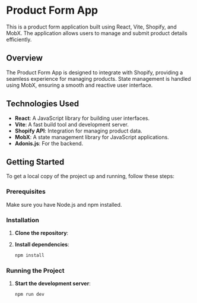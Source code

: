 # Product Form App

This is a product form application built using React, Vite, Shopify, and MobX. The application allows users to manage and submit product details efficiently.

## Overview

The Product Form App is designed to integrate with Shopify, providing a seamless experience for managing products. State management is handled using MobX, ensuring a smooth and reactive user interface.

## Technologies Used

- **React**: A JavaScript library for building user interfaces.
- **Vite**: A fast build tool and development server.
- **Shopify API**: Integration for managing product data.
- **MobX**: A state management library for JavaScript applications.
- **Adonis.js**: For the backend.

## Getting Started

To get a local copy of the project up and running, follow these steps:

### Prerequisites

Make sure you have Node.js and npm installed.

### Installation

1. **Clone the repository**:

2. **Install dependencies**:

   ```bash
   npm install
   ```

### Running the Project

1. **Start the development server**:

   ```bash
   npm run dev
   ```
